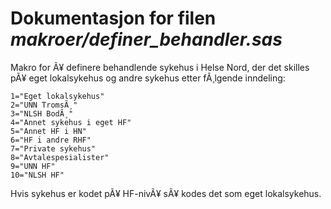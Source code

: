 
# Dokumentasjon for filen *makroer/definer_behandler.sas*


Makro for Ã¥ definere behandlende sykehus i Helse Nord, der det skilles pÃ¥
eget lokalsykehus og andre sykehus etter fÃ¸lgende inndeling:

```sas
1="Eget lokalsykehus"
2="UNN TromsÃ¸"
3="NLSH BodÃ¸"
4="Annet sykehus i eget HF"
5="Annet HF i HN"
6="HF i andre RHF"
7="Private sykehus"
8="Avtalespesialister"
9="UNN HF"
10="NLSH HF"
```

Hvis sykehus er kodet pÃ¥ HF-nivÃ¥ sÃ¥ kodes det som eget lokalsykehus.

